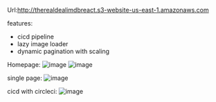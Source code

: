 Url:http://therealdealimdbreact.s3-website-us-east-1.amazonaws.com

features:
 - cicd pipeline
 - lazy image loader
 - dynamic pagination with scaling

Homepage:
![image](https://user-images.githubusercontent.com/64851813/134892598-5a45a08b-c8a3-4305-9890-c154a0cd5806.png)
![image](https://user-images.githubusercontent.com/64851813/134892792-9dcff0b0-99c4-45e0-8a67-dafd04e7ab54.png)

single page:
![image](https://user-images.githubusercontent.com/64851813/134892910-5200e891-c0fd-4d96-a643-24fa68cabc9d.png)

cicd with circleci:
![image](https://user-images.githubusercontent.com/64851813/134935877-e45e033c-0348-416e-83d8-d6d8fcd717fb.png)
